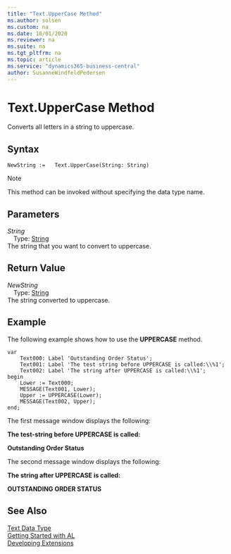 ```yaml
---
title: "Text.UpperCase Method"
ms.author: solsen
ms.custom: na
ms.date: 10/01/2020
ms.reviewer: na
ms.suite: na
ms.tgt_pltfrm: na
ms.topic: article
ms.service: "dynamics365-business-central"
author: SusanneWindfeldPedersen
---
```

[//]: # (START>DO_NOT_EDIT)
[//]: # (IMPORTANT:Do not edit any of the content between here and the END>DO_NOT_EDIT.)
[//]: # (Any modifications should be made in the .xml files in the ModernDev repo.)
# Text.UpperCase Method
Converts all letters in a string to uppercase.


## Syntax
```
NewString :=   Text.UpperCase(String: String)
```
> [!NOTE]  
> This method can be invoked without specifying the data type name.  
## Parameters
*String*  
&emsp;Type: [String](../string/string-data-type.md)  
The string that you want to convert to uppercase.  


## Return Value
*NewString*  
&emsp;Type: [String](../string/string-data-type.md)  
The string converted to uppercase.  


[//]: # (IMPORTANT: END>DO_NOT_EDIT)

## Example  
 The following example shows how to use the **UPPERCASE** method.  
  
```  
var
    Text000: Label 'Outstanding Order Status';  
    Text001: Label 'The test string before UPPERCASE is called:\\%1';  
    Text002: Label 'The string after UPPERCASE is called:\\%1';  
begin
    Lower := Text000;  
    MESSAGE(Text001, Lower);  
    Upper := UPPERCASE(Lower);  
    MESSAGE(Text002, Upper);  
end;
```  
  
 The first message window displays the following:  
  
 **The test-string before UPPERCASE is called:**  
  
 **Outstanding Order Status**  
  
 The second message window displays the following:  
  
 **The string after UPPERCASE is called:**  
  
 **OUTSTANDING ORDER STATUS**  

## See Also
[Text Data Type](text-data-type.md)  
[Getting Started with AL](../../devenv-get-started.md)  
[Developing Extensions](../../devenv-dev-overview.md)